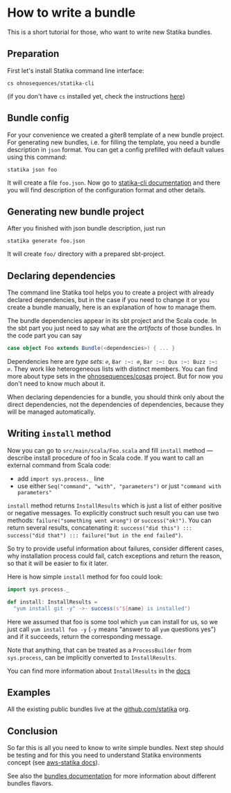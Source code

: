 # How to write a bundle

This is a short tutorial for those, who want to write new Statika bundles.


## Preparation

First let's install Statika command line interface:

```
cs ohnosequences/statika-cli
```

(if you don't have `cs` installed yet, check the instructions [here](https://github.com/n8han/conscript#installation))


## Bundle config

For your convenience we created a giter8 template of a new bundle project. For generating new bundles, i.e. for filling the template, you need a bundle description in `json` format. You can get a config prefilled with default values using this command:

```
statika json foo
```

It will create a file `foo.json`. Now go to [statika-cli documentation](https://github.com/ohnosequences/statika-cli/blob/master/README.md) and there you will find description of the configuration format and other details.


## Generating new bundle project

After you finished with json bundle description, just run

```
statika generate foo.json
```

It will create `foo/` directory with a prepared sbt-project. 


## Declaring dependencies

The command line Statika tool helps you to create a project with already declared dependencies, but in the case if you need to change it or you create a bundle manually, here is an explanation of how to manage them.

The bundle dependencies appear in its sbt project and the Scala code. In the sbt part you just need to say what are the _artifacts_ of those bundles. In the code part you can say

```scala
case object Foo extends Bundle(<dependencies>) { ... }
```

Dependencies here are _type sets_: `∅`, `Bar :~: ∅`, `Bar :~: Qux :~: Buzz :~: ∅`. They work like heterogeneous lists with distinct members. You can find more about type sets in the [ohnosequences/cosas](https://github.com/ohnosequences/cosas) project. But for now you don't need to know much about it.

When declaring dependencies for a bundle, you should think only about the direct dependencies, not the dependencies of dependencies, because they will be managed automatically.


## Writing `install` method

Now you can go to `src/main/scala/Foo.scala` and fill `install` method — describe install procedure of foo in Scala code. If you want to call an external command from Scala code:

- add `import sys.process._` line
- use either `Seq("command", "with", "parameters")` or just `"command with parameters"`

`install` method returns `InstallResults` which is just a list of either positive or negative messages. To explicitly construct such result you can use two methods: `failure("something went wrong")` or `success("ok!")`. You can return several results, concatenating it: `success("did this") ::: success("did that") ::: failure("but in the end failed")`. 

So try to provide useful information about failures, consider different cases, why installation process could fail, catch exceptions and return the reason, so that it will be easier to fix it later.

Here is how simple `install` method for foo could look:

```scala
import sys.process._

def install: InstallResults =
  "yum install git -y" ->- success(s"${name} is installed")
```

Here we assumed that foo is some tool which `yum` can install for us, so we just call `yum install foo -y` (`-y` means "answer to all `yum` questions yes") and if it succeeds, return the corresponding message.

Note that anything, that can be treated as a `ProcessBuilder` from `sys.process`, can be implicitly converted to `InstallResults`.

You can find more information about `InstallResults` in the [docs](src/main/scala/InstallMethods.scala.md)


## Examples

All the existing public bundles live at the [github.com/statika](https://github.com/statika) org.


## Conclusion

So far this is all you need to know to write simple bundles. Next step should be testing and for this you need to understand Statika environments concept (see [aws-statika docs](https://github.com/ohnosequences/aws-statika)). 

See also the [bundles documentation](docs/src/main/scala/Bundles.scala.md) for more information about different bundles flavors.
